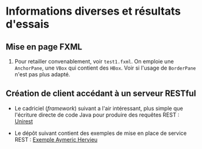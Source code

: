 # Informations diverses et résultats d'essais

## Mise en page FXML

1. Pour retailler convenablement, voir `test1.fxml`.
On emploie une `AnchorPane`, une `VBox` qui contient des `HBox`.
Voir si l'usage de `BorderPane` n'est pas plus adapté.

## Création de client accédant à un serveur RESTful


- Le cadriciel (_framework_) suivant a l'air intéressant, plus simple que l'écriture directe de code Java pour produire des requêtes REST :
[Unirest](http://unirest.io/java.html)

- Le dépôt suivant contient des exemples de mise en place de service REST :
[Exemple Aymeric Hervieu](https://github.com/ahervieu/docker-reasonning-engine)


